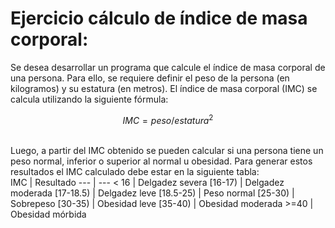# Ejercicio cálculo de índice de masa corporal:

Se desea desarrollar un programa que calcule el índice de masa corporal de
una persona. Para ello, se requiere definir el peso de la persona (en kilogramos)
y su estatura (en metros). El índice de masa corporal (IMC) se calcula
utilizando la siguiente fórmula:
<br/>

```math
IMC=peso/estatura^2
```
<br/>
Luego, a partir del IMC obtenido se pueden calcular si una persona tiene
un peso normal, inferior o superior al normal u obesidad. Para generar estos
resultados el IMC calculado debe estar en la siguiente tabla:
<br/>
IMC | Resultado 
--- | ---
< 16 | Delgadez severa 
[16-17) | Delgadez moderada
[17-18.5) | Delgadez leve
[18.5-25) | Peso normal
[25-30) | Sobrepeso
[30-35) | Obesidad leve
[35-40) | Obesidad moderada
>=40 | Obesidad mórbida